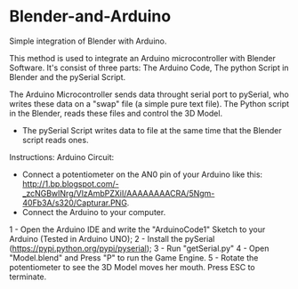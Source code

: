 # Blender-and-Arduino
Simple integration of Blender with Arduino.

This method is used to integrate an Arduino microcontroller with Blender Software. It's consist of three parts: The Arduino Code, The python Script in Blender and the pySerial Script.

The Arduino Microcontroller sends data throught serial port to pySerial, who writes these data on a "swap" file (a simple pure text file).
The Python script in the Blender, reads these files and control the 3D Model.
* The pySerial Script writes data to file at the same time that the Blender script reads ones.

Instructions:
Arduino Circuit:
 - Connect a potentiometer on the AN0 pin of your Arduino like this: 
 http://1.bp.blogspot.com/-_zcNGBwINrg/VlzAmbPZXiI/AAAAAAAACRA/5Ngm-40Fb3A/s320/Capturar.PNG. 
 - Connect the Arduino to your computer.

1 - Open the Arduino IDE and write the "ArduinoCode1" Sketch to your Arduino (Tested in Arduino UNO);
2 - Install the pySerial (https://pypi.python.org/pypi/pyserial);
3 - Run "getSerial.py"
4 - Open "Model.blend" and Press "P" to run the Game Engine.
5 - Rotate the potentiometer to see the 3D Model moves her mouth.
Press ESC to terminate.
